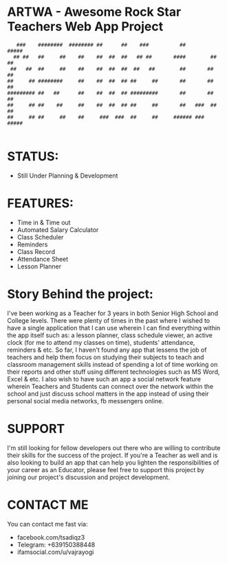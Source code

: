 # ARTWA - Awesome Rock Star Teachers Web App Project

```
   ###    ########  ######## ##      ##    ###          ##         #####   
  ## ##   ##     ##    ##    ##  ##  ##   ## ##       ####        ##   ##  
 ##   ##  ##     ##    ##    ##  ##  ##  ##   ##        ##       ##     ## 
##     ## ########     ##    ##  ##  ## ##     ##       ##       ##     ## 
######### ##   ##      ##    ##  ##  ## #########       ##       ##     ## 
##     ## ##    ##     ##    ##  ##  ## ##     ##       ##   ###  ##   ##  
##     ## ##     ##    ##     ###  ###  ##     ##     ###### ###   #####      
                                                                    
```                                                                    
# STATUS:
- Still Under Planning & Development


# FEATURES: 
- Time in & Time out
- Automated Salary Calculator
- Class Scheduler
- Reminders
- Class Record
- Attendance Sheet
- Lesson Planner
                                                                    
# Story Behind the project:
I've been working as a Teacher for 3 years in both Senior High School and College levels. There were plenty of times in the past where I wished to have a single application that I can use wherein I can find everything within the app itself such as: a lesson planner, class schedule viewer, an active clock (for me to attend my classes on time), students' attendance, reminders & etc. So far, I haven't found any app that lessens the job of teachers and help them focus on studying their subjects to teach and classroom management skills instead of spending a lot of time working on their reports and other stuff using different technologies such as MS Word, Excel & etc. I also wish to have such an app a social network feature wherein Teachers and Students can connect over the network within the school and just discuss school matters in the app instead of using their personal social media networks, fb messengers online.

# SUPPORT
I'm still looking for fellow developers out there who are willing to contribute their skills for the success of the project. If you're a Teacher as well and is also looking to build an app that can help you lighten the responsibilities of your career as an Educator, please feel free to support this project by joining our project's discussion and project development.

# CONTACT ME
You can contact me fast via:
- facebook.com/tsadiqz3
- Telegram: +639150388448
- ifamsocial.com/u/vajrayogi 
